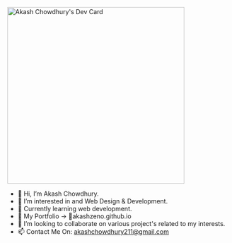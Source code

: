 <a href="https://app.daily.dev/akashzeno"><img src="https://api.daily.dev/devcards/97b10354dce746ff88f27e20b9fb6601.png?r=6lm" width="400" alt="Akash Chowdhury's Dev Card"/></a>
- 👋 Hi, I’m Akash Chowdhury.
- 👀 I’m interested in and Web Design & Development.
- 🌱 Currently learning web development.
- 📁 My Portfolio -> 🔗akashzeno.github.io
- 💞️ I’m looking to collaborate on various project's related to my interests.
- 📫 Contact Me On: akashchowdhury211@gmail.com
<!---
akashzeno/akashzeno is a ✨ special ✨ repository because its `README.md` (this file) appears on your GitHub profile.
You can click the Preview link to take a look at your changes.
--->
